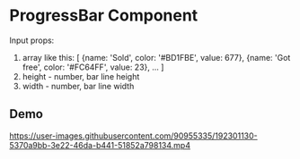 # ProgressBar Component

Input props: 
1. array like this:
  [
    {name: 'Sold', color: '#BD1FBE', value: 677},
    {name: 'Got free', color: '#FC64FF', value: 23},
    ...
  ]
2. height - number, bar line height
3. width - number, bar line width

## Demo

https://user-images.githubusercontent.com/90955335/192301130-5370a9bb-3e22-46da-b441-51852a798134.mp4
